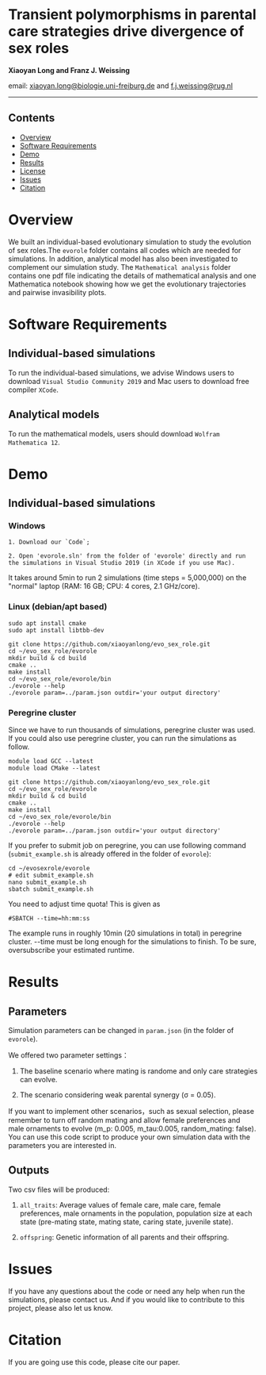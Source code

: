 # Transient polymorphisms in parental care strategies drive divergence of sex roles

**Xiaoyan Long and Franz J. Weissing**

email: xiaoyan.long@biologie.uni-freiburg.de and f.j.weissing@rug.nl

---

## Contents

- [Overview](#overview)
- [Software Requirements](#software-requirements)
- [Demo](#demo)
- [Results](#results)
- [License](./LICENSE)
- [Issues](#issues)
- [Citation](#citation)



# Overview

We built an individual-based evolutionary simulation to study the evolution of sex roles.The `evorole` folder contains all codes which are needed for simulations. In addition, analytical model has also been investigated to complement our simulation study. The `Mathematical analysis` folder contains one pdf file indicating the details of mathematical analysis and one Mathematica notebook showing how we get the evolutionary trajectories and pairwise invasibility plots.



# Software Requirements

## Individual-based simulations

To run the individual-based simulations, we advise Windows users to download `Visual Studio Community 2019` and Mac users to download free compiler `XCode`.

## Analytical models

To run the mathematical models, users should download `Wolfram Mathematica 12`.


# Demo

## Individual-based simulations

### Windows

```
1. Download our `Code`;

2. Open 'evorole.sln' from the folder of 'evorole' directly and run the simulations in Visual Studio 2019 (in XCode if you use Mac).
```
It takes around 5min to run 2 simulations (time steps = 5,000,000) 
on the "normal" laptop (RAM: 16 GB; CPU: 4 cores, 2.1 GHz/core).

### Linux (debian/apt based)

```
sudo apt install cmake
sudo apt install libtbb-dev

git clone https://github.com/xiaoyanlong/evo_sex_role.git
cd ~/evo_sex_role/evorole
mkdir build & cd build
cmake ..
make install
cd ~/evo_sex_role/evorole/bin
./evorole --help
./evorole param=../param.json outdir='your output directory'
```
### Peregrine cluster

Since we have to run thousands of simulations, peregrine cluster was used. If you could also use peregrine cluster, you can run the simulations as follow.

```
module load GCC --latest
module load CMake --latest

git clone https://github.com/xiaoyanlong/evo_sex_role.git
cd ~/evo_sex_role/evorole
mkdir build & cd build
cmake ..
make install
cd ~/evo_sex_role/evorole/bin
./evorole --help
./evorole param=../param.json outdir='your output directory'
```

If you prefer to submit job on peregrine, you can use following command (`submit_example.sh` is already offered in the folder of `evorole`):

```
cd ~/evosexrole/evorole
# edit submit_example.sh
nano submit_example.sh
sbatch submit_example.sh
```

You need to adjust time quota! This is given as

```
#SBATCH --time=hh:mm:ss
```
The example runs in roughly 10min (20 simulations in total) in peregrine cluster. --time must be long enough for the simulations to finish. To be sure, oversubscribe your estimated runtime.

# Results

## Parameters

Simulation parameters can be changed in `param.json` (in the folder of `evorole`).

We offered two parameter settings：

1. The baseline scenario where mating is randome and only care strategies can evolve.

2. The scenario considering weak parental synergy (σ = 0.05).

If you want to implement other scenarios，such as sexual selection, please remember to turn off random mating and allow female preferences and male ornaments to evolve (m_p: 0.005, m_tau:0.005, random_mating: false). You can use this code script to produce your own simulation data with the parameters you are interested in.

## Outputs

Two csv files will be produced: 

1. `all_traits`: Average values of female care, male care, female preferences, male ornaments in the population, population size at each state (pre-mating state, mating state, caring state, juvenile state).

2. `offspring`:  Genetic information of all parents and their offspring.


# Issues

If you have any questions about the code or need any help when run the simulations, please contact us. And if you would like to contribute to this project, please also let us know.

# Citation

If you are going use this code, please cite our paper.
